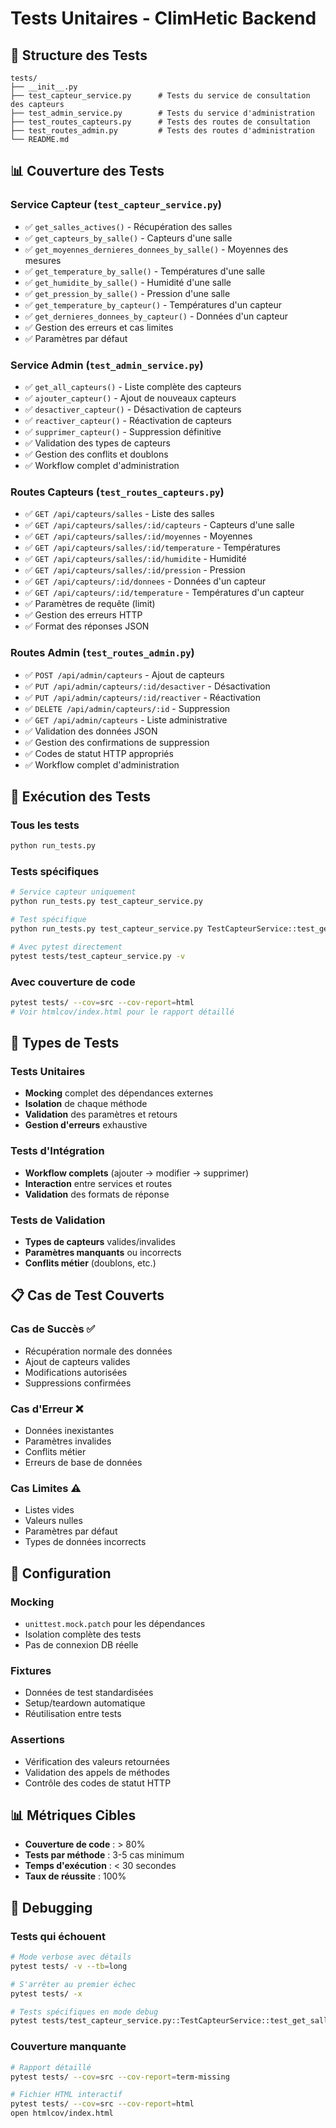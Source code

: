 # Tests Unitaires - ClimHetic Backend

## 🧪 Structure des Tests

```
tests/
├── __init__.py
├── test_capteur_service.py      # Tests du service de consultation des capteurs
├── test_admin_service.py        # Tests du service d'administration
├── test_routes_capteurs.py      # Tests des routes de consultation
├── test_routes_admin.py         # Tests des routes d'administration
└── README.md
```

## 📊 Couverture des Tests

### **Service Capteur** (`test_capteur_service.py`)
- ✅ `get_salles_actives()` - Récupération des salles
- ✅ `get_capteurs_by_salle()` - Capteurs d'une salle
- ✅ `get_moyennes_dernieres_donnees_by_salle()` - Moyennes des mesures
- ✅ `get_temperature_by_salle()` - Températures d'une salle
- ✅ `get_humidite_by_salle()` - Humidité d'une salle
- ✅ `get_pression_by_salle()` - Pression d'une salle
- ✅ `get_temperature_by_capteur()` - Températures d'un capteur
- ✅ `get_dernieres_donnees_by_capteur()` - Données d'un capteur
- ✅ Gestion des erreurs et cas limites
- ✅ Paramètres par défaut

### **Service Admin** (`test_admin_service.py`)
- ✅ `get_all_capteurs()` - Liste complète des capteurs
- ✅ `ajouter_capteur()` - Ajout de nouveaux capteurs
- ✅ `desactiver_capteur()` - Désactivation de capteurs
- ✅ `reactiver_capteur()` - Réactivation de capteurs
- ✅ `supprimer_capteur()` - Suppression définitive
- ✅ Validation des types de capteurs
- ✅ Gestion des conflits et doublons
- ✅ Workflow complet d'administration

### **Routes Capteurs** (`test_routes_capteurs.py`)
- ✅ `GET /api/capteurs/salles` - Liste des salles
- ✅ `GET /api/capteurs/salles/:id/capteurs` - Capteurs d'une salle
- ✅ `GET /api/capteurs/salles/:id/moyennes` - Moyennes
- ✅ `GET /api/capteurs/salles/:id/temperature` - Températures
- ✅ `GET /api/capteurs/salles/:id/humidite` - Humidité
- ✅ `GET /api/capteurs/salles/:id/pression` - Pression
- ✅ `GET /api/capteurs/:id/donnees` - Données d'un capteur
- ✅ `GET /api/capteurs/:id/temperature` - Températures d'un capteur
- ✅ Paramètres de requête (limit)
- ✅ Gestion des erreurs HTTP
- ✅ Format des réponses JSON

### **Routes Admin** (`test_routes_admin.py`)
- ✅ `POST /api/admin/capteurs` - Ajout de capteurs
- ✅ `PUT /api/admin/capteurs/:id/desactiver` - Désactivation
- ✅ `PUT /api/admin/capteurs/:id/reactiver` - Réactivation
- ✅ `DELETE /api/admin/capteurs/:id` - Suppression
- ✅ `GET /api/admin/capteurs` - Liste administrative
- ✅ Validation des données JSON
- ✅ Gestion des confirmations de suppression
- ✅ Codes de statut HTTP appropriés
- ✅ Workflow complet d'administration

## 🚀 Exécution des Tests

### **Tous les tests**
```bash
python run_tests.py
```

### **Tests spécifiques**
```bash
# Service capteur uniquement
python run_tests.py test_capteur_service.py

# Test spécifique
python run_tests.py test_capteur_service.py TestCapteurService::test_get_salles_actives_success

# Avec pytest directement
pytest tests/test_capteur_service.py -v
```

### **Avec couverture de code**
```bash
pytest tests/ --cov=src --cov-report=html
# Voir htmlcov/index.html pour le rapport détaillé
```

## 🎯 Types de Tests

### **Tests Unitaires**
- **Mocking** complet des dépendances externes
- **Isolation** de chaque méthode
- **Validation** des paramètres et retours
- **Gestion d'erreurs** exhaustive

### **Tests d'Intégration**
- **Workflow complets** (ajouter → modifier → supprimer)
- **Interaction** entre services et routes
- **Validation** des formats de réponse

### **Tests de Validation**
- **Types de capteurs** valides/invalides
- **Paramètres manquants** ou incorrects
- **Conflits métier** (doublons, etc.)

## 📋 Cas de Test Couverts

### **Cas de Succès** ✅
- Récupération normale des données
- Ajout de capteurs valides
- Modifications autorisées
- Suppressions confirmées

### **Cas d'Erreur** ❌
- Données inexistantes
- Paramètres invalides
- Conflits métier
- Erreurs de base de données

### **Cas Limites** ⚠️
- Listes vides
- Valeurs nulles
- Paramètres par défaut
- Types de données incorrects

## 🔧 Configuration

### **Mocking**
- `unittest.mock.patch` pour les dépendances
- Isolation complète des tests
- Pas de connexion DB réelle

### **Fixtures**
- Données de test standardisées
- Setup/teardown automatique
- Réutilisation entre tests

### **Assertions**
- Vérification des valeurs retournées
- Validation des appels de méthodes
- Contrôle des codes de statut HTTP

## 📊 Métriques Cibles

- **Couverture de code** : > 80%
- **Tests par méthode** : 3-5 cas minimum
- **Temps d'exécution** : < 30 secondes
- **Taux de réussite** : 100%

## 🐛 Debugging

### **Tests qui échouent**
```bash
# Mode verbose avec détails
pytest tests/ -v --tb=long

# S'arrêter au premier échec
pytest tests/ -x

# Tests spécifiques en mode debug
pytest tests/test_capteur_service.py::TestCapteurService::test_get_salles_actives_success -v -s
```

### **Couverture manquante**
```bash
# Rapport détaillé
pytest tests/ --cov=src --cov-report=term-missing

# Fichier HTML interactif
pytest tests/ --cov=src --cov-report=html
open htmlcov/index.html
```
